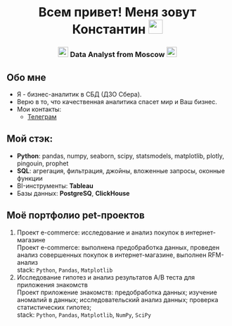 <h1 align="center"> Всем привет! Меня зовут Константин
<img src="https://github.com/blackcater/blackcater/raw/main/images/Hi.gif" height="32"/></h1>
<h3 align="center"> <img src="https://em-content.zobj.net/source/apple/391/sparkles_2728.png" height="23"/> Data Analyst from Moscow <img src="https://em-content.zobj.net/source/apple/391/sparkles_2728.png" height="23"/> </h3>

## Обо мне
- Я - бизнес-аналитик в СБД (ДЗО Сбера).
- Верю в то, что качественная аналитика спасет мир и Ваш бизнес.
- Мои контакты:
    - [Телеграм](https://t.me/kostya_gp)

## Мой стэк:
- **Python**: pandas, numpy, seaborn, scipy, statsmodels, matplotlib, plotly, pingouin, prophet
- **SQL**: агрегация, фильтрация, джойны, вложенные запросы, оконные функции 
- BI-инструменты: **Tableau**
- Базы данных: **PostgreSQ**, **ClickHouse**

## Моё портфолио pet-проектов

1. Проект e-commerce: исследование и анализ покупок в интернет-магазине <br />
   Проект e-commerce: выполнена предобработка данных, проведен анализ совершенных покупок в интернет-магазине, выполнен RFM-анализ <br />
   stack: `Python`, `Pandas`, `Matplotlib` <br />
2. Исследование гипотез и анализ результатов A/B теста для приложения знакомств <br />
   Проект приложение знакомств: предобработка данных; изучение аномалий в данных; исследовательский анализ данных; проверка статистических гипотез; <br />
   stack: `Python`, `Pandas`, `Matplotlib`, `NumPy`, `SciPy` <br />
